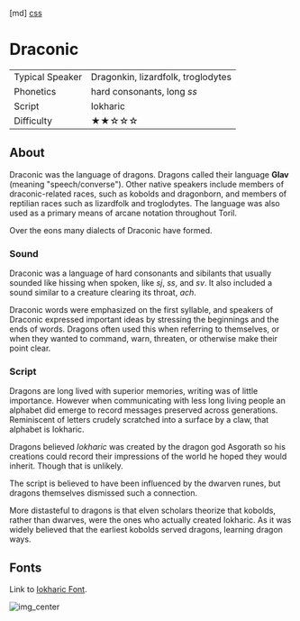 [md]
[css](-OCVFMyYfsylqoZPiW6l)

# Draconic

|                 |                                    |
| :-------------- | :--------------------------------- |
| Typical Speaker | Dragonkin, lizardfolk, troglodytes |
| Phonetics       | hard consonants, long *ss*         |
| Script          | Iokharic                           |
| Difficulty      | ★★☆☆☆                              |

<div style="display: none;">
<!-- ★ ☆ -->
</div>

## About

Draconic was the language of dragons. Dragons called their language **Glav** (meaning "speech/converse"). Other native speakers include members of draconic-related races, such as kobolds and dragonborn, and members of reptilian races such as lizardfolk and troglodytes. The language was also used as a primary means of arcane notation throughout Toril.

Over the eons many dialects of Draconic have formed.

### Sound

Draconic was a language of hard consonants and sibilants that usually sounded like hissing when spoken, like *sj*, *ss*, and *sv*. It also included a sound similar to a creature clearing its throat, *ach*.

Draconic words were emphasized on the first syllable, and speakers of Draconic expressed important ideas by stressing the beginnings and the ends of words. Dragons often used this when referring to themselves, or when they wanted to command, warn, threaten, or otherwise make their point clear.

### Script

Dragons are long lived with superior memories, writing was of little importance. However when communicating with less long living people an alphabet did emerge to record messages preserved across generations. Reminiscent of letters crudely scratched into a surface by a claw, that alphabet is Iokharic.

Dragons believed *Iokharic* was created by the dragon god Asgorath so his creations could record their impressions of the world he hoped they would inherit. Though that is unlikely.

The script is believed to have been influenced by the dwarven runes, but dragons themselves dismissed such a connection.

More distasteful to dragons is that elven scholars theorize that kobolds, rather than dwarves, were the ones who actually created Iokharic. As it was widely believed that the earliest kobolds served dragons, learning dragon ways.

## Fonts

Link to [Iokharic Font](https://github.com/Tougher-Together-Gaming/default-game-assets/blob/main/fonts/iokharic.zip).

![img_center](https://raw.githubusercontent.com/Tougher-Together-Gaming/default-game-assets/refs/heads/main/fonts/images/iokharic-font-charmap.png)

<div style="display: none;" id="easySpeakWords">
darastrix, earenk, faessi, ekess, dartak, gix, jhank, kothar, hessjing, ghent
</div>
